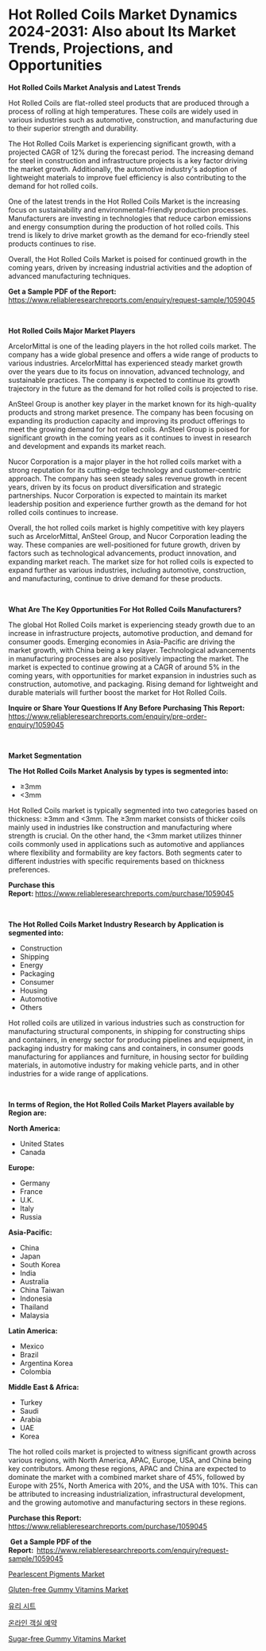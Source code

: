 <p><h1>Hot Rolled Coils Market Dynamics 2024-2031: Also about Its Market Trends, Projections, and Opportunities</h1></p><p><strong>Hot Rolled Coils Market Analysis and Latest Trends</strong></p>
<p><p>Hot Rolled Coils are flat-rolled steel products that are produced through a process of rolling at high temperatures. These coils are widely used in various industries such as automotive, construction, and manufacturing due to their superior strength and durability.</p><p>The Hot Rolled Coils Market is experiencing significant growth, with a projected CAGR of 12% during the forecast period. The increasing demand for steel in construction and infrastructure projects is a key factor driving the market growth. Additionally, the automotive industry's adoption of lightweight materials to improve fuel efficiency is also contributing to the demand for hot rolled coils.</p><p>One of the latest trends in the Hot Rolled Coils Market is the increasing focus on sustainability and environmental-friendly production processes. Manufacturers are investing in technologies that reduce carbon emissions and energy consumption during the production of hot rolled coils. This trend is likely to drive market growth as the demand for eco-friendly steel products continues to rise.</p><p>Overall, the Hot Rolled Coils Market is poised for continued growth in the coming years, driven by increasing industrial activities and the adoption of advanced manufacturing techniques.</p></p>
<p><strong>Get a Sample PDF of the Report:&nbsp;</strong> <a href="https://www.reliableresearchreports.com/enquiry/request-sample/1059045">https://www.reliableresearchreports.com/enquiry/request-sample/1059045</a></p>
<p>&nbsp;</p>
<p><strong>Hot Rolled Coils Major Market Players</strong></p>
<p><p>ArcelorMittal is one of the leading players in the hot rolled coils market. The company has a wide global presence and offers a wide range of products to various industries. ArcelorMittal has experienced steady market growth over the years due to its focus on innovation, advanced technology, and sustainable practices. The company is expected to continue its growth trajectory in the future as the demand for hot rolled coils is projected to rise.</p><p>AnSteel Group is another key player in the market known for its high-quality products and strong market presence. The company has been focusing on expanding its production capacity and improving its product offerings to meet the growing demand for hot rolled coils. AnSteel Group is poised for significant growth in the coming years as it continues to invest in research and development and expands its market reach.</p><p>Nucor Corporation is a major player in the hot rolled coils market with a strong reputation for its cutting-edge technology and customer-centric approach. The company has seen steady sales revenue growth in recent years, driven by its focus on product diversification and strategic partnerships. Nucor Corporation is expected to maintain its market leadership position and experience further growth as the demand for hot rolled coils continues to increase.</p><p>Overall, the hot rolled coils market is highly competitive with key players such as ArcelorMittal, AnSteel Group, and Nucor Corporation leading the way. These companies are well-positioned for future growth, driven by factors such as technological advancements, product innovation, and expanding market reach. The market size for hot rolled coils is expected to expand further as various industries, including automotive, construction, and manufacturing, continue to drive demand for these products.</p></p>
<p>&nbsp;</p>
<p><strong>What Are The Key Opportunities For Hot Rolled Coils Manufacturers?</strong></p>
<p><p>The global Hot Rolled Coils market is experiencing steady growth due to an increase in infrastructure projects, automotive production, and demand for consumer goods. Emerging economies in Asia-Pacific are driving the market growth, with China being a key player. Technological advancements in manufacturing processes are also positively impacting the market. The market is expected to continue growing at a CAGR of around 5% in the coming years, with opportunities for market expansion in industries such as construction, automotive, and packaging. Rising demand for lightweight and durable materials will further boost the market for Hot Rolled Coils.</p></p>
<p><strong>Inquire or Share Your Questions If Any Before Purchasing This Report:</strong> <a href="https://www.reliableresearchreports.com/enquiry/pre-order-enquiry/1059045">https://www.reliableresearchreports.com/enquiry/pre-order-enquiry/1059045</a></p>
<p>&nbsp;</p>
<p><strong>Market Segmentation</strong></p>
<p><strong>The Hot Rolled Coils Market Analysis by types is segmented into:</strong></p>
<p><ul><li>≥3mm</li><li><3mm</li></ul></p>
<p><p>Hot Rolled Coils market is typically segmented into two categories based on thickness: ≥3mm and <3mm. The ≥3mm market consists of thicker coils mainly used in industries like construction and manufacturing where strength is crucial. On the other hand, the <3mm market utilizes thinner coils commonly used in applications such as automotive and appliances where flexibility and formability are key factors. Both segments cater to different industries with specific requirements based on thickness preferences.</p></p>
<p><strong>Purchase this Report:&nbsp;</strong><a href="https://www.reliableresearchreports.com/purchase/1059045">https://www.reliableresearchreports.com/purchase/1059045</a></p>
<p>&nbsp;</p>
<p><strong>The Hot Rolled Coils Market Industry Research by Application is segmented into:</strong></p>
<p><ul><li>Construction</li><li>Shipping</li><li>Energy</li><li>Packaging</li><li>Consumer</li><li>Housing</li><li>Automotive</li><li>Others</li></ul></p>
<p><p>Hot rolled coils are utilized in various industries such as construction for manufacturing structural components, in shipping for constructing ships and containers, in energy sector for producing pipelines and equipment, in packaging industry for making cans and containers, in consumer goods manufacturing for appliances and furniture, in housing sector for building materials, in automotive industry for making vehicle parts, and in other industries for a wide range of applications.</p></p>
<p>&nbsp;</p>
<p><strong>In terms of Region, the Hot Rolled Coils Market Players available by Region are:</strong></p>
<p>
    <p> <strong> North America: </strong>
        <ul>
            <li>United States</li>
            <li>Canada</li>
        </ul>
        </p> 
    <p> <strong> Europe: </strong>
        <ul>
            <li>Germany</li>
            <li>France</li>
            <li>U.K.</li>
            <li>Italy</li>
            <li>Russia</li>
        </ul>
        </p> 
    <p> <strong> Asia-Pacific: </strong>
        <ul>
            <li>China</li>
            <li>Japan</li>
            <li>South Korea</li>
            <li>India</li>
            <li>Australia</li>
            <li>China Taiwan</li>
            <li>Indonesia</li>
            <li>Thailand</li>
            <li>Malaysia</li>
        </ul>
        </p> 
    <p> <strong> Latin America: </strong>
        <ul>
            <li>Mexico</li>
            <li>Brazil</li>
            <li>Argentina Korea</li>
            <li>Colombia</li>
        </ul>
        </p> 
    <p> <strong> Middle East & Africa: </strong>
        <ul>
            <li>Turkey</li>
            <li>Saudi</li>
            <li>Arabia</li>
            <li>UAE</li>
            <li>Korea</li>
        </ul>
    </p>
    </p>
<p><p>The hot rolled coils market is projected to witness significant growth across various regions, with North America, APAC, Europe, USA, and China being key contributors. Among these regions, APAC and China are expected to dominate the market with a combined market share of 45%, followed by Europe with 25%, North America with 20%, and the USA with 10%. This can be attributed to increasing industrialization, infrastructural development, and the growing automotive and manufacturing sectors in these regions.</p></p>
<p><strong>Purchase this Report: </strong><a href="https://www.reliableresearchreports.com/purchase/1059045">https://www.reliableresearchreports.com/purchase/1059045</a></p>
<p>&nbsp;<strong>Get a Sample PDF of the Report:&nbsp;&nbsp;</strong><a href="https://www.reliableresearchreports.com/enquiry/request-sample/1059045">https://www.reliableresearchreports.com/enquiry/request-sample/1059045</a></p>
<p><strong></strong></p>
<p><p><a href="https://github.com/sonuprakash1/Market-Research-Report-List-1/blob/main/pearlescent-pigments-market.md">Pearlescent Pigments Market</a></p><p><a href="https://issuu.com/reportprime-2/docs/gluten-free-gummy-vitamins-market-size-2030.pptx">Gluten-free Gummy Vitamins Market</a></p><p><a href="https://github.com/vsn7qpua81q/Market-Research-Report-List-1/blob/main/6243058192071.md">유리 시트</a></p><p><a href="https://medium.com/@zolajenkins98/%EC%98%A8%EB%9D%BC%EC%9D%B8-%EA%B0%9D%EC%8B%A4-%EC%98%88%EC%95%BD-%EC%8B%9C%EC%9E%A5-%EC%8B%9C%EC%9E%A5-%EC%A0%90%EC%9C%A0%EC%9C%A8-%EC%8B%9C%EC%9E%A5-%EB%8F%99%ED%96%A5-%EB%B0%8F-%EB%AF%B8%EB%9E%98-%EC%84%B1%EC%9E%A5-%ED%83%90%EA%B5%AC-bea08675c003">온라인 객실 예약</a></p><p><a href="https://issuu.com/reportprime-2/docs/sugar-free-gummy-vitamins-market-size-2030.pptx">Sugar-free Gummy Vitamins Market</a></p></p>